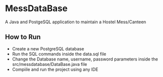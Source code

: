 # MessDataBase
A Java and PostgeSQL application to maintain a Hostel Mess/Canteen

## How to Run
- Create a new PostgreSQL database 
- Run the SQL commands inside the data.sql file
- Change the Database name, username, password parameters inside the src/messdatabase/DataBase.java file
- Compiile and run the project using any IDE